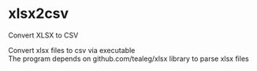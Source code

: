 # xlsx2csv
Convert XLSX to CSV

Convert xlsx files to csv via executable
<br />
The program depends on github.com/tealeg/xlsx library to parse xlsx files
